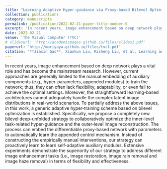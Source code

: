 ```yaml
---
title: "Learning Adaptive Hyper-guidance via Proxy-based Bilevel Optimization for Image Enhancement"
collection: publications
category: manuscripts
permalink: /publication/2022-02-21-paper-title-number-6
excerpt: 'In recent years, image enhancement based on deep network plays a vital role and has become the mainstream research. However, current approaches are generally limited to the manual embedding of auxiliary components (e.g., hyper-parameters, appended modules) to train the network; thus, they can often lack flexibility, adaptability, or even fail to achieve the optimal settings. ...'
date: 2022-02-21
venue: 'The Visual Computer (TVC)'
# slidesurl: 'http://academicpages.github.io/files/slides1.pdf'
paperurl: 'http://moriyaya.github.io/files/tvc1.pdf'
citation: '**Jiaxin Gao**, Xiaokun Liu, Risheng Liu, et al. Learning adaptive hyper-guidance via proxy-based bilevel optimization for image enhancement[J]. The Visual Computer, 2023, 39(4): 1471-1484.'
---
```


In recent years, image enhancement based on deep network plays a vital role and has become the mainstream research. However, current approaches are generally limited to the manual embedding of auxiliary components (e.g., hyper-parameters, appended modules) to train the network; thus, they can often lack flexibility, adaptability, or even fail to achieve the optimal settings. Moreover, the straightforward learning-based architectures cannot adequately handle the complex latent image distributions in real-world scenarios. To partially address the above issues, in this work, a generic adaptive hyper-training scheme based on bilevel optimization is established. Specifically, we propose a completely new bilevel deep-unfolded strategy to collaboratively optimize the inner-level task-related hyper-guidance and the outer-level image reconstruction. The process can embed the differentiable proxy-based network with parameters to automatically learn the appended control mechanism. Instead of constructing the empirically manual interventions, our strategy can proactively learn to learn self-adaptive auxiliary modules. Extensive experiments demonstrate the superiority of our strategy to address different image enhancement tasks (i.e., image restoration, image rain removal and image haze removal) in terms of flexibility and effectiveness.